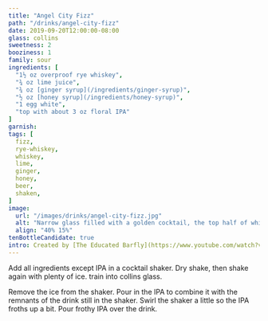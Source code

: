 ```yaml
---
title: "Angel City Fizz"
path: "/drinks/angel-city-fizz"
date: 2019-09-20T12:00:00-08:00
glass: collins
sweetness: 2
booziness: 1
family: sour
ingredients: [
  "1½ oz overproof rye whiskey",
  "¾ oz lime juice",
  "¾ oz [ginger syrup](/ingredients/ginger-syrup)",
  "½ oz [honey syrup](/ingredients/honey-syrup)",
  "1 egg white",
  "top with about 3 oz floral IPA"
]
garnish:
tags: [
  fizz,
  rye-whiskey,
  whiskey,
  lime,
  ginger,
  honey,
  beer,
  shaken,
]
image:
  url: "/images/drinks/angel-city-fizz.jpg"
  alt: "Narrow glass filled with a golden cocktail, the top half of which is white froth"
  align: "40% 15%"
tenBottleCandidate: true
intro: Created by [The Educated Barfly](https://www.youtube.com/watch?v=7HOqstAAZ58)
---
```

Add all ingredients except IPA in a cocktail shaker.
Dry shake, then shake again with plenty of ice.
train into collins glass.

Remove the ice from the shaker.
Pour in the IPA to combine it with the remnants of the drink still in the shaker.
Swirl the shaker a little so the IPA froths up a bit.
Pour frothy IPA over the drink.
